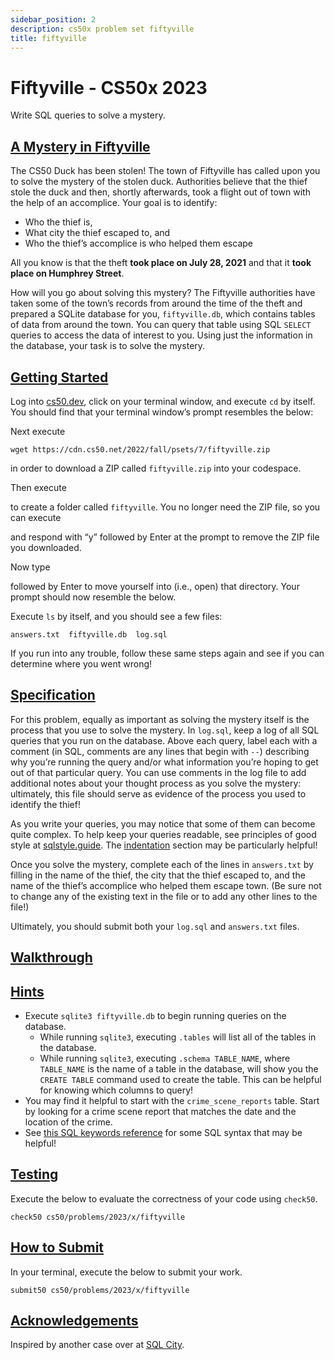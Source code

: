 ```yaml
---
sidebar_position: 2
description: cs50x problem set fiftyville
title: fiftyville
---
```


# Fiftyville - CS50x 2023

Write SQL queries to solve a mystery.

## [A Mystery in Fiftyville](#a-mystery-in-fiftyville)

The CS50 Duck has been stolen! The town of Fiftyville has called upon you to solve the mystery of the stolen duck. Authorities believe that the thief stole the duck and then, shortly afterwards, took a flight out of town with the help of an accomplice. Your goal is to identify:

-   Who the thief is,
-   What city the thief escaped to, and
-   Who the thief’s accomplice is who helped them escape

All you know is that the theft **took place on July 28, 2021** and that it **took place on Humphrey Street**.

How will you go about solving this mystery? The Fiftyville authorities have taken some of the town’s records from around the time of the theft and prepared a SQLite database for you, `fiftyville.db`, which contains tables of data from around the town. You can query that table using SQL `SELECT` queries to access the data of interest to you. Using just the information in the database, your task is to solve the mystery.

## [Getting Started](#getting-started)

Log into [cs50.dev](https://cs50.dev/), click on your terminal window, and execute `cd` by itself. You should find that your terminal window’s prompt resembles the below:

Next execute

```
wget https://cdn.cs50.net/2022/fall/psets/7/fiftyville.zip

```

in order to download a ZIP called `fiftyville.zip` into your codespace.

Then execute

to create a folder called `fiftyville`. You no longer need the ZIP file, so you can execute

and respond with “y” followed by Enter at the prompt to remove the ZIP file you downloaded.

Now type

followed by Enter to move yourself into (i.e., open) that directory. Your prompt should now resemble the below.

Execute `ls` by itself, and you should see a few files:

```
answers.txt  fiftyville.db  log.sql

```

If you run into any trouble, follow these same steps again and see if you can determine where you went wrong!

## [Specification](#specification)

For this problem, equally as important as solving the mystery itself is the process that you use to solve the mystery. In `log.sql`, keep a log of all SQL queries that you run on the database. Above each query, label each with a comment (in SQL, comments are any lines that begin with `--`) describing why you’re running the query and/or what information you’re hoping to get out of that particular query. You can use comments in the log file to add additional notes about your thought process as you solve the mystery: ultimately, this file should serve as evidence of the process you used to identify the thief!

As you write your queries, you may notice that some of them can become quite complex. To help keep your queries readable, see principles of good style at [sqlstyle.guide](https://www.sqlstyle.guide/). The [indentation](https://www.sqlstyle.guide/#indentation) section may be particularly helpful!

Once you solve the mystery, complete each of the lines in `answers.txt` by filling in the name of the thief, the city that the thief escaped to, and the name of the thief’s accomplice who helped them escape town. (Be sure not to change any of the existing text in the file or to add any other lines to the file!)

Ultimately, you should submit both your `log.sql` and `answers.txt` files.

## [Walkthrough](#walkthrough)

## [Hints](#hints)

-   Execute `sqlite3 fiftyville.db` to begin running queries on the database.
    -   While running `sqlite3`, executing `.tables` will list all of the tables in the database.
    -   While running `sqlite3`, executing `.schema TABLE_NAME`, where `TABLE_NAME` is the name of a table in the database, will show you the `CREATE TABLE` command used to create the table. This can be helpful for knowing which columns to query!
-   You may find it helpful to start with the `crime_scene_reports` table. Start by looking for a crime scene report that matches the date and the location of the crime.
-   See [this SQL keywords reference](https://www.w3schools.com/sql/sql_ref_keywords.asp) for some SQL syntax that may be helpful!

## [Testing](#testing)

Execute the below to evaluate the correctness of your code using `check50`.

```
check50 cs50/problems/2023/x/fiftyville

```

## [How to Submit](#how-to-submit)

In your terminal, execute the below to submit your work.

```
submit50 cs50/problems/2023/x/fiftyville

```

## [Acknowledgements](#acknowledgements)

Inspired by another case over at [SQL City](https://mystery.knightlab.com/).